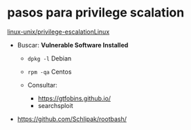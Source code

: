 # pasos para privilege scalation

[linux-unix/privilege-escalationLinux](https://book.hacktricks.xyz/linux-unix/privilege-escalation)

- Buscar: **Vulnerable Software Installed**
    - `dpkg -l` Debian
    - `rpm -qa` Centos

    - Consultar: 
        - https://gtfobins.github.io/
        - searchsploit

- https://github.com/Schlipak/rootbash/